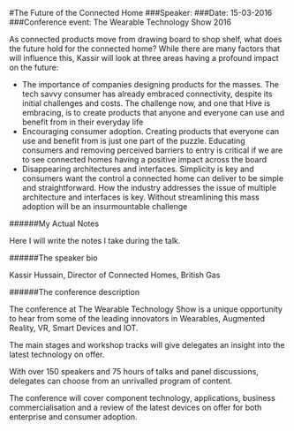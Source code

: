 #The Future of the Connected Home
###Speaker:
###Date: 15-03-2016
###Conference event: The Wearable Technology Show 2016

As connected products move from drawing board to shop shelf, what does the future hold for the connected home? While there are many factors that will influence this, Kassir will look at three areas having a profound impact on the future:
- The importance of companies designing products for the masses. The tech savvy consumer has already embraced connectivity, despite its initial challenges and costs. The challenge now, and one that Hive is embracing, is to create products that anyone and everyone can use and benefit from in their everyday life
- Encouraging consumer adoption. Creating products that everyone can use and benefit from is just one part of the puzzle. Educating consumers and removing perceived barriers to entry is critical if we are to see connected homes having a positive impact across the board
- Disappearing architectures and interfaces. Simplicity is key and consumers want the control a connected home can deliver to be simple and straightforward. How the industry addresses the issue of multiple architecture and interfaces is key. Without streamlining this mass adoption will be an insurmountable challenge

######My Actual Notes

Here I will write the notes I take during the talk.

######The speaker bio

Kassir Hussain, Director of Connected Homes, British Gas

######The conference description

The conference at The Wearable Technology Show is a unique opportunity to hear from some of the leading innovators in Wearables, Augmented Reality, VR, Smart Devices and IOT.

The main stages and workshop tracks will give delegates an insight into the latest technology on offer.

With over 150 speakers and 75 hours of talks and panel discussions, delegates can choose from an unrivalled program of content.

The conference will cover component technology, applications, business commercialisation and a review of the latest devices on offer for both enterprise and consumer adoption.